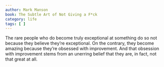 ```yaml
---
author: Mark Manson
book: The Subtle Art of Not Giving a F*ck
category: life
tags: [ ]
---
```

The rare people who do become truly exceptional at something do so not because they believe they’re exceptional. On the contrary, they become amazing because they’re obsessed with improvement. And that obsession with improvement stems from an unerring belief that they are, in fact, not that great at all.

